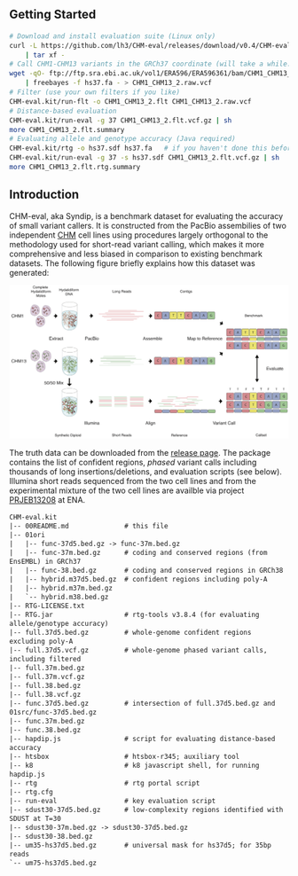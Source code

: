 ## Getting Started
```sh
# Download and install evaluation suite (Linux only)
curl -L https://github.com/lh3/CHM-eval/releases/download/v0.4/CHM-evalkit-20180221.tar \
    | tar xf -
# Call CHM1-CHM13 variants in the GRCh37 coordinate (will take a while...)
wget -qO- ftp://ftp.sra.ebi.ac.uk/vol1/ERA596/ERA596361/bam/CHM1_CHM13_2.bam \
    | freebayes -f hs37.fa - > CHM1_CHM13_2.raw.vcf
# Filter (use your own filters if you like)
CHM-eval.kit/run-flt -o CHM1_CHM13_2.flt CHM1_CHM13_2.raw.vcf
# Distance-based evaluation
CHM-eval.kit/run-eval -g 37 CHM1_CHM13_2.flt.vcf.gz | sh
more CHM1_CHM13_2.flt.summary
# Evaluating allele and genotype accuracy (Java required)
CHM-eval.kit/rtg -o hs37.sdf hs37.fa   # if you haven't done this before
CHM-eval.kit/run-eval -g 37 -s hs37.sdf CHM1_CHM13_2.flt.vcf.gz | sh
more CHM1_CHM13_2.flt.rtg.summary
```

## Introduction

CHM-eval, aka Syndip, is a benchmark dataset for evaluating the accuracy of
small variant callers. It is constructed from the PacBio assembilies of two
independent [CHM][CHM] cell lines using procedures largely orthogonal to the
methodology used for short-read variant calling, which makes it more
comprehensive and less biased in comparison to existing benchmark datasets. The
following figure briefly explains how this dataset was generated:

![](CHM-workflow.png)

The truth data can be downloaded from the [release page][release]. The package
contains the list of confident regions, *phased* variant calls including
thousands of long insertions/deletions, and evaluation scripts (see below).
Illumina short reads sequenced from the two cell lines and from the
experimental mixture of the two cell lines are availble via project
[PRJEB13208][ena] at ENA.

```
CHM-eval.kit
|-- 00README.md              # this file
|-- 01ori
|   |-- func-37d5.bed.gz -> func-37m.bed.gz
|   |-- func-37m.bed.gz      # coding and conserved regions (from EnsEMBL) in GRCh37
|   |-- func-38.bed.gz       # coding and conserved regions in GRCh38
|   |-- hybrid.m37d5.bed.gz  # confident regions including poly-A
|   |-- hybrid.m37m.bed.gz
|   `-- hybrid.m38.bed.gz
|-- RTG-LICENSE.txt
|-- RTG.jar                  # rtg-tools v3.8.4 (for evaluating allele/genotype accuracy)
|-- full.37d5.bed.gz         # whole-genome confident regions excluding poly-A
|-- full.37d5.vcf.gz         # whole-genome phased variant calls, including filtered
|-- full.37m.bed.gz
|-- full.37m.vcf.gz
|-- full.38.bed.gz
|-- full.38.vcf.gz
|-- func.37d5.bed.gz         # intersection of full.37d5.bed.gz and 01src/func-37d5.bed.gz
|-- func.37m.bed.gz
|-- func.38.bed.gz
|-- hapdip.js                # script for evaluating distance-based accuracy
|-- htsbox                   # htsbox-r345; auxiliary tool
|-- k8                       # k8 javascript shell, for running hapdip.js
|-- rtg                      # rtg portal script
|-- rtg.cfg
|-- run-eval                 # key evaluation script
|-- sdust30-37d5.bed.gz      # low-complexity regions identified with SDUST at T=30
|-- sdust30-37m.bed.gz -> sdust30-37d5.bed.gz
|-- sdust30-38.bed.gz
|-- um35-hs37d5.bed.gz       # universal mask for hs37d5; for 35bp reads
`-- um75-hs37d5.bed.gz
```

[CHM]: https://www.ncbi.nlm.nih.gov/pmc/articles/PMC4729092/
[ena]: https://www.ebi.ac.uk/ena/data/view/PRJEB13208
[release]: https://github.com/lh3/CHM-eval/releases
